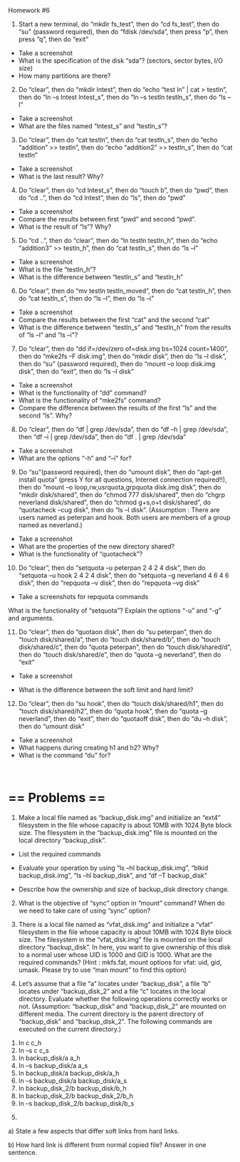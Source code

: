 Homework #6 

1. Start a new terminal, do “mkdir fs_test”, then do “cd fs_test”, then do “su” (password required), then do “fdisk /dev/sda”, then press “p”, then press ”q”, then do “exit” 

* Take a screenshot 
* What is the specification of the disk “sda”? (sectors, sector bytes, I/O size)
* How many partitions are there? 

2. Do “clear”, then do “mkdir lntest”, then do “echo “test ln” | cat > testln”, then do “ln –s lntest lntest_s”, then do “ln –s testln testln_s”, then do “ls –l” 

- Take a screenshot 
-  What are the files named “lntest_s” and “testln_s”? 

3. Do “clear”, then do “cat testln”, then do “cat testln_s”, then do “echo “addition” >> testln”, then do “echo “addition2” >> testln_s”, then do “cat testln” 

* Take a screenshot 
*  What is the last result? Why? 

4. Do “clear”, then do “cd lntest_s”, then do “touch b”, then do “pwd”, then do “cd ..”, then do “cd lntest”, then do “ls”, then do “pwd” 

*  Take a screenshot 
* Compare the results between first “pwd” and second “pwd”. 
*  What is the result of “ls”? Why?

5. Do “cd ..”, then do “clear”, then do “ln testln testln_h”, then do “echo “addition3” >> testln_h”, then do “cat testln_s”, then do “ls –l” 

*  Take a screenshot 
*  What is the file “testln_h”? 
*  What is the difference between “testln_s” and “testln_h” 

6. Do “clear”, then do “mv testln testln_moved”, then do “cat testln_h”, then do “cat testln_s”, then do “ls –l”, then do “ls –i" 

* Take a screenshot 
*  Compare the results between the first “cat” and the second “cat” 
*  What is the difference between “testln_s” and “testln_h” from the results of “ls –l” and “ls –i"?

7. Do “clear”, then do “dd if=/dev/zero of=disk.img bs=1024 count=1400”, then do “mke2fs –F disk.img”, then do “mkdir disk”, then do “ls –l disk”, then do “su” (password required), then do “mount –o loop disk.img disk”, then do “exit”, then do “ls –l disk” 

*  Take a screenshot 
*  What is the functionality of “dd” command? 
*  What is the functionality of “mke2fs” command? 
*  Compare the difference between the results of the first “ls” and the second “ls”. Why? 

8. Do “clear”, then do “df | grep /dev/sda”, then do “df –h | grep /dev/sda”, then “df –i | grep /dev/sda”, then do “df . | grep /dev/sda” 

*  Take a screenshot 
*  What are the options “-h” and “–i" for? 

9. Do “su”(password required), then do “umount disk”, then do “apt-get install quota” (press Y for all questions, Internet connection required!!), then do “mount –o loop,rw,usrquota,grpquota disk.img disk”, then do “mkdir disk/shared”, then do “chmod 777 disk/shared”, then do “chgrp neverland disk/shared”, then do “chmod g+s,o+t disk/shared”, do “quotacheck –cug disk”, then do “ls –l disk”. (Assumption : There are users named as peterpan and hook. Both users are members of a group named as neverland.) 

- Take a screenshot 
- What are the properties of the new directory shared? 
- What is the functionality of “quotacheck”? 

10. Do “clear”, then do “setquota –u peterpan 2 4 2 4 disk”, then do “setquota –u hook 2 4 2 4 disk”, then do “setquota –g neverland 4 6 4 6 disk”, then do “repquota –v disk”, then do “repquota –vg disk” 

* Take a screenshots for repquota commands 

What is the functionality of “setquota”? Explain the options “-u” and “-g” and arguments. 

11. Do “clear”, then do “quotaon disk”, then do “su peterpan”, then do “touch disk/shared/a”, then do “touch disk/shared/b”, then do “touch disk/shared/c”, then do “quota peterpan”, then do “touch disk/shared/d”, then do “touch disk/shared/e”, then do “quota –g neverland”, then do “exit” 

- Take a screenshot 

- What is the difference between the soft limit and hard limit? 

12. Do “clear”, then do “su hook”, then do “touch disk/shared/h1”, then do “touch disk/shared/h2”, then do “quota hook”, then do “quota –g neverland”, then do “exit”, then do “quotaoff disk”, then do “du –h disk”, then do “umount disk” 

- Take a screenshot  
- What happens during creating h1 and h2? Why? 
- What is the command “du” for?

​				

#  == Problems == 

1. Make a local file named as “backup_disk.img” and initialize an “ext4” filesystem in the file whose capacity is about 10MB with 1024 Byte block size. The filesystem in the “backup_disk.img” file is mounted on the local directory “backup_disk”. 

- List the required commands 

- Evaluate your operation by using “ls –hl backup_disk.img”, “blkid backup_disk.img”, “ls –hl backup_disk”, and “df –T backup_disk”
- Describe how the ownership and size of backup_disk directory change. 

2. What is the objective of “sync” option in “mount” command? When do we need to take care of using “sync” option? 

3. There is a local file named as “vfat_disk.img” and initialize a “vfat” filesystem in the file whose capacity is about 10MB with 1024 Byte block size. The filesystem in the “vfat_disk.img” file is mounted on the local directory “backup_disk”. In here, you want to give ownership of this disk to a normal user whose UID is 1000 and GID is 1000. What are the required commands? (Hint : mkfs.fat, mount options for vfat: uid, gid, umask. Please try to use “man mount” to find this option) 
4. Let’s assume that a file “a” locates under “backup_disk”, a file “b” locates under “backup_disk_2” and a file “c” locates in the local directory. Evaluate whether the following operations correctly works or not. (Assumption: “backup_disk” and “backup_disk_2” are mounted on different media. The current directory is the parent directory of “backup_disk” and “backup_disk_2”. The following commands are executed on the current directory.) 

1) ln c c_h 
2)  ln –s c c_s 
3) ln backup_disk/a a_h 
4) ln –s backup_disk/a a_s 
5)  ln backup_disk/a backup_disk/a_h 
6)  ln –s backup_disk/a backup_disk/a_s 
7)  ln backup_disk_2/b backup_disk/b_h
8) ln backup_disk_2/b backup_disk_2/b_h 
9)  ln –s backup_disk_2/b backup_disk/b_s 

5. 

a) State a few aspects that differ soft links from hard links. 

b) How hard link is different from normal copied file? Answer in one sentence. 